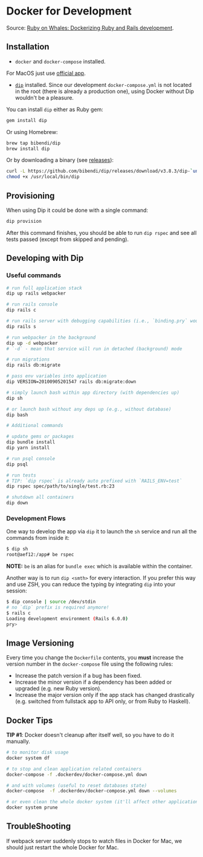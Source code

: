 # Docker for Development

Source: [Ruby on Whales: Dockerizing Ruby and Rails development](https://evilmartians.com/chronicles/ruby-on-whales-docker-for-ruby-rails-development).

## Installation

- `docker` and `docker-compose` installed.

For MacOS just use [official app](https://docs.docker.com/engine/installation/mac/).

- [`dip`](https://github.com/bibendi/dip) installed. Since our development `docker-compose.yml` is not located in the root (there is already a production one), using Docker without Dip wouldn't be a pleasure.

You can install `dip` either as Ruby gem:

```sh
gem install dip
```

Or using Homebrew:

```sh
brew tap bibendi/dip
brew install dip
```

Or by downloading a binary (see [releases](https://github.com/bibendi/dip/releases)):

```sh
curl -L https://github.com/bibendi/dip/releases/download/v3.8.3/dip-`uname -s`-`uname -m` > /usr/local/bin/dip
chmod +x /usr/local/bin/dip
```

## Provisioning

When using Dip it could be done with a single command:

```sh
dip provision
```

After this command finishes, you should be able to run `dip rspec` and see all tests passed (except from skipped and pending).

## Developing with Dip

### Useful commands

```sh
# run full application stack
dip up rails webpacker

# run rails console
dip rails c

# run rails server with debugging capabilities (i.e., `binding.pry` would work)
dip rails s

# run webpacker in the background
dip up -d webpacker
# `-d` - mean that service will run in detached (background) mode

# run migrations
dip rails db:migrate

# pass env variables into application
dip VERSION=20100905201547 rails db:migrate:down

# simply launch bash within app directory (with dependencies up)
dip sh

# or launch bash without any deps up (e.g., without database)
dip bash

# Additional commands

# update gems or packages
dip bundle install
dip yarn install

# run psql console
dip psql

# run tests
# TIP: `dip rspec` is already auto prefixed with `RAILS_ENV=test`
dip rspec spec/path/to/single/test.rb:23

# shutdown all containers
dip down
```

### Development Flows

One way to develop the app via `dip` it to launch the `sh` service and run all the commands
from inside it:

```sh
$ dip sh
root@aef12:/app# be rspec
```

**NOTE:** `be` is an alias for `bundle exec` which is available within the container.

Another way is to run `dip <smth>` for every interaction. If you prefer this way and use ZSH, you can reduce the typing
by integrating `dip` into your session:

```sh
$ dip console | source /dev/stdin
# no `dip` prefix is required anymore!
$ rails c
Loading development environment (Rails 6.0.0)
pry>
```

## Image Versioning

Every time you change the `Dockerfile` contents, you **must** increase the version number in the `docker-compose` file using the following rules:

- Increase the patch version if a bug has been fixed.
- Increase the minor version if a dependency has been added or upgraded (e.g. new Ruby version).
- Increase the major version only if the app stack has changed drastically (e.g. switched from fullstack app to API only, or from Ruby to Haskell).

## Docker Tips

**TIP #1**: Docker doesn't cleanup after itself well, so you have to do it manually.

```sh
# to monitor disk usage
docker system df

# to stop and clean application related containers
docker-compose -f .dockerdev/docker-compose.yml down

# and with volumes (useful to reset databases state)
docker-compose  -f .dockerdev/docker-compose.yml down --volumes

# or even clean the whole docker system (it'll affect other applications too!)
docker system prune
```

## TroubleShooting

If webpack server suddenly stops to watch files in Docker for Mac, we should just restart the whole Docker for Mac.
